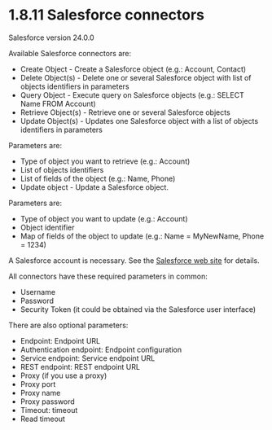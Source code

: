 
1.8.11 Salesforce connectors
============================

<div id="top">

</div>

Salesforce version 24.0.0

Available Salesforce connectors are:

-   Create Object - Create a Salesforce object (e.g.: Account, Contact)
-   Delete Object(s) - Delete one or several Salesforce object with list of objects identifiers in parameters
-   Query Object - Execute query on Salesforce objects (e.g.: SELECT Name FROM Account)
-   Retrieve Object(s) - Retrieve one or several Salesforce objects
-   Update Object(s) - Updates one Salesforce object with a list of objects identifiers in parameters

Parameters are:

-   Type of object you want to retrieve (e.g.: Account)
-   List of objects identifiers
-   List of fields of the object (e.g.: Name, Phone)
-   Update object - Update a Salesforce object.

Parameters are:

-   Type of object you want to update (e.g.: Account)
-   Object identifier
-   Map of fields of the object to update (e.g.: Name = MyNewName, Phone = 1234)

A Salesforce account is necessary. See the [Salesforce web site](https://www.salesforce.com) for details.

All connectors have these required parameters in common:

-   Username
-   Password
-   Security Token (it could be obtained via the Salesforce user interface)

There are also optional parameters:

-   Endpoint: Endpoint URL
-   Authentication endpoint: Endpoint configuration
-   Service endpoint: Service endpoint URL
-   REST endpoint: REST endpoint URL
-   Proxy (if you use a proxy)
-   Proxy port
-   Proxy name
-   Proxy password
-   Timeout: timeout
-   Read timeout

